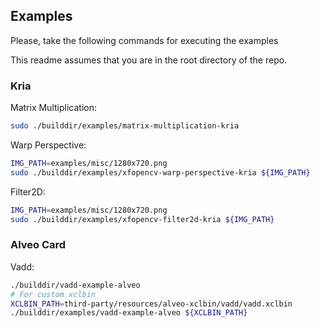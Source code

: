 ## Examples

Please, take the following commands for executing the examples

This readme assumes that you are in the root directory of the repo.

### Kria

Matrix Multiplication:

```bash
sudo ./builddir/examples/matrix-multiplication-kria
```

Warp Perspective:

```bash
IMG_PATH=examples/misc/1280x720.png
sudo ./builddir/examples/xfopencv-warp-perspective-kria ${IMG_PATH}
```

Filter2D:

```bash
IMG_PATH=examples/misc/1280x720.png
sudo ./builddir/examples/xfopencv-filter2d-kria ${IMG_PATH}
```

### Alveo Card

Vadd:

```bash
./builddir/vadd-example-alveo
# For custom xclbin
XCLBIN_PATH=third-party/resources/alveo-xclbin/vadd/vadd.xclbin
./builddir/examples/vadd-example-alveo ${XCLBIN_PATH}
```
